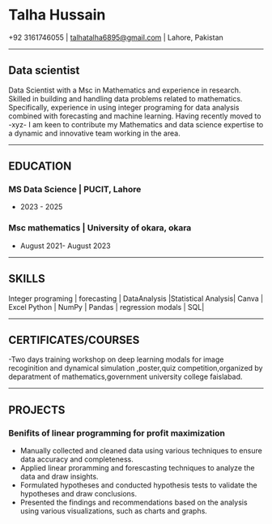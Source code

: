 # Talha Hussain

+92 3161746055 \| talhatalha6895@gmail.com \| Lahore, Pakistan

------------------------------------------------------------------------

## Data scientist

Data Scientist with a Msc in Mathematics and experience in research. Skilled in building 
and handling data problems related to mathematics. Specifically, experience in using integer
programing for data analysis combined with forecasting and machine learning. Having 
recently moved to -xyz- I am keen to contribute my Mathematics and data science expertise to 
a dynamic and innovative team working in the area.

------------------------------------------------------------------------

## EDUCATION

### MS Data Science \| PUCIT, Lahore

-   2023 - 2025

### Msc mathematics \| University of okara, okara

-   August 2021- August 2023

------------------------------------------------------------------------
## SKILLS

Integer programing \| forecasting \| DataAnalysis \|Statistical Analysis\|
Canva \| Excel Python \| NumPy \| Pandas \| regression modals \|
SQL\|

------------------------------------------------------------------------

## CERTIFICATES/COURSES

-Two days training workshop on deep learning modals for image recoginition 
and dynamical simulation ,poster,quiz competition,organized by deparatment 
of mathematics,government university college faislabad. 

------------------------------------------------------------------------

## PROJECTS

### Benifits of linear programming for profit maximization 

-   Manually collected and cleaned data using various techniques to
    ensure data accuracy and completeness.
-   Applied linear proramming and forescasting techniques to analyze
    the data and draw insights.
-   Formulated hypotheses and conducted hypothesis tests to validate the
    hypotheses and draw conclusions.
-   Presented the findings and recommendations based on the analysis
    using various visualizations, such as charts and graphs.
